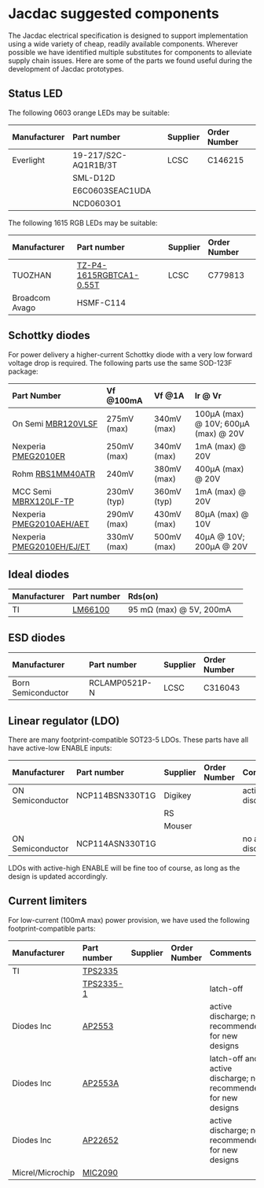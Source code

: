 # Jacdac suggested components

The Jacdac electrical specification is designed to support implementation using a wide variety of cheap, readily available components. Wherever possible we have identified multiple substitutes for components to alleviate supply chain issues. Here are some of the parts we found useful during the development of Jacdac prototypes.

## Status LED

The following 0603 orange LEDs may be suitable:

| Manufacturer | Part number | Supplier | Order Number |
| :-- | :-- | :-- | :-- |
| Everlight | 19-217/S2C-AQ1R1B/3T | LCSC | C146215 |
| | SML-D12D | | |
| | E6C0603SEAC1UDA | | |
| | NCD0603O1 | | |

The following 1615 RGB LEDs may be suitable:

| Manufacturer | Part number | Supplier | Order Number |
| :-- | :-- | :-- | :-- |
| TUOZHAN | [TZ-P4-1615RGBTCA1-0.55T](https://datasheet.lcsc.com/szlcsc/2009041238_TUOZHAN-TZ-P4-1615RGBTCA1-0-55T_C779813.pdf) | LCSC | C779813 |
| Broadcom Avago | HSMF-C114 | | | 

## Schottky diodes

For power delivery a higher-current Schottky diode with a very low forward voltage drop is required. The following parts use the same SOD-123F package:

| Part Number | Vf @100mA | Vf @1A | Ir @ Vr |
| :-- | :-- | :-- | :-- | 
| On Semi [MBR120VLSF](https://www.onsemi.com/download/data-sheet/pdf/mbr120vlsft1-d.pdf) | 275mV (max) | 340mV (max) | 100µA (max) @ 10V; 600µA (max) @ 20V |
| Nexperia [PMEG2010ER](https://assets.nexperia.com/documents/data-sheet/PMEG2010ER.pdf) | 250mV (max) | 340mV (max) | 1mA (max) @ 20V |
| Rohm [RBS1MM40ATR](https://fscdn.rohm.com/en/products/databook/datasheet/discrete/diode/schottky_barrier/rbs1mm40atr-e.pdf) | 240mV | 380mV (max) | 400µA (max) @ 20V |
| MCC Semi [MBRX120LF-TP](https://www.mccsemi.com/pdf/Products/MBRX120LF(SOD-123).pdf) | 230mV (typ) | 360mV (typ) | 1mA (max) @ 20V |
| Nexperia [PMEG2010AEH/AET](https://assets.nexperia.com/documents/data-sheet/PMEG2010AEH_PMEG2010AET.pdf) | 290mV (max) | 430mV (max) | 80µA (max) @ 10V |
| Nexperia [PMEG2010EH/EJ/ET](https://assets.nexperia.com/documents/data-sheet/PMEG2010EH_EJ_ET.pdf) | 330mV (max) | 500mV (max) | 40µA @ 10V; 200µA @ 20V |

## Ideal diodes

| Manufacturer | Part number | Rds(on) |  |
| :-- | :-- | :-- | :-- | 
| TI | [LM66100](https://www.ti.com/lit/ds/symlink/lm66100.pdf) | 95 mΩ (max) @ 5V, 200mA| |


## ESD diodes

| Manufacturer | Part number | Supplier | Order Number |
| :-- | :-- | :-- | :-- | 
| Born Semiconductor | RCLAMP0521P-N | LCSC | C316043 |

## Linear regulator (LDO)

There are many footprint-compatible SOT23-5 LDOs. These parts have all have active-low ENABLE inputs:

| Manufacturer | Part number | Supplier | Order Number | Comments |
| :-- | :-- | :-- | :-- | :-- |
| ON Semiconductor | NCP114BSN330T1G | Digikey | | active discharge |
| | | RS | | |
| | | Mouser | | |
| ON Semiconductor | NCP114ASN330T1G | | | no active discharge |

LDOs with active-high ENABLE will be fine too of course, as long as the design is updated accordingly.

## Current limiters 

For low-current (100mA max) power provision, we have used the following footprint-compatible parts:

| Manufacturer | Part number | Supplier | Order Number | Comments |
| :-- | :-- | :-- | :-- | :-- |
| TI | [TPS2335](https://www.ti.com/lit/ds/symlink/tps2553.pdf) |  | |  |
|  | [TPS2335-1](https://www.ti.com/lit/ds/symlink/tps2553.pdf) |  | | latch-off |
| Diodes Inc | [AP2553](https://www.diodes.com/assets/Datasheets/products_inactive_data/AP255x.pdf) |  | | active discharge; not recommended for new designs |
| Diodes Inc | [AP2553A](https://www.diodes.com/assets/Datasheets/products_inactive_data/AP255x.pdf) |  | | latch-off and active discharge; not recommended for new designs |
| Diodes Inc | [AP22652](https://www.diodes.com/assets/Datasheets/AP22652_53_52A_53A.pdf) |  | | active discharge; not recommended for new designs |
| Micrel/Microchip | [MIC2090](https://ww1.microchip.com/downloads/aemDocuments/documents/OTH/ProductDocuments/DataSheets/MIC2090_1.pdf) | | |
